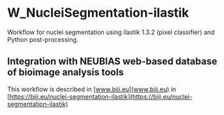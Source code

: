 # W_NucleiSegmentation-ilastik
Workflow for nuclei segmentation using ilastik 1.3.2 (pixel classifier) and Python post-processing.

## Integration with NEUBIAS web-based database of bioimage analysis tools 
This workflow is described in [www.biii.eu](www.biii.eu) in [https://biii.eu/nuclei-segmentation-ilastik](https://biii.eu/nuclei-segmentation-ilastik)
